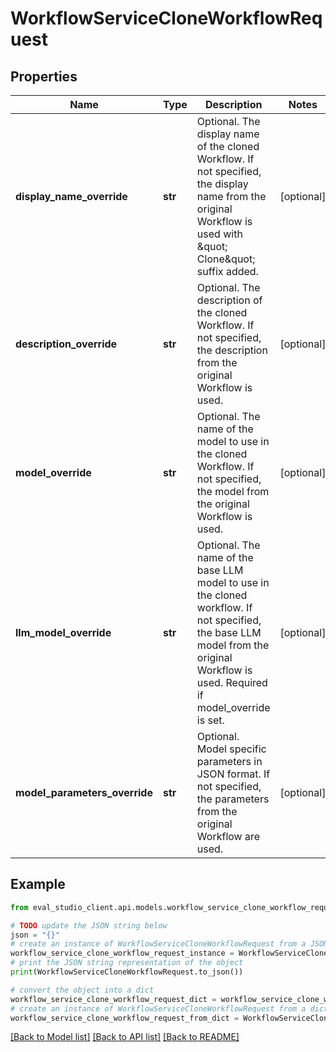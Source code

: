 # WorkflowServiceCloneWorkflowRequest


## Properties

Name | Type | Description | Notes
------------ | ------------- | ------------- | -------------
**display_name_override** | **str** | Optional. The display name of the cloned Workflow. If not specified, the display name from the original Workflow is used with \&quot; Clone\&quot; suffix added. | [optional] 
**description_override** | **str** | Optional. The description of the cloned Workflow. If not specified, the description from the original Workflow is used. | [optional] 
**model_override** | **str** | Optional. The name of the model to use in the cloned Workflow. If not specified, the model from the original Workflow is used. | [optional] 
**llm_model_override** | **str** | Optional. The name of the base LLM model to use in the cloned workflow. If not specified, the base LLM model from the original Workflow is used. Required if model_override is set. | [optional] 
**model_parameters_override** | **str** | Optional. Model specific parameters in JSON format. If not specified, the parameters from the original Workflow are used. | [optional] 

## Example

```python
from eval_studio_client.api.models.workflow_service_clone_workflow_request import WorkflowServiceCloneWorkflowRequest

# TODO update the JSON string below
json = "{}"
# create an instance of WorkflowServiceCloneWorkflowRequest from a JSON string
workflow_service_clone_workflow_request_instance = WorkflowServiceCloneWorkflowRequest.from_json(json)
# print the JSON string representation of the object
print(WorkflowServiceCloneWorkflowRequest.to_json())

# convert the object into a dict
workflow_service_clone_workflow_request_dict = workflow_service_clone_workflow_request_instance.to_dict()
# create an instance of WorkflowServiceCloneWorkflowRequest from a dict
workflow_service_clone_workflow_request_from_dict = WorkflowServiceCloneWorkflowRequest.from_dict(workflow_service_clone_workflow_request_dict)
```
[[Back to Model list]](../README.md#documentation-for-models) [[Back to API list]](../README.md#documentation-for-api-endpoints) [[Back to README]](../README.md)



